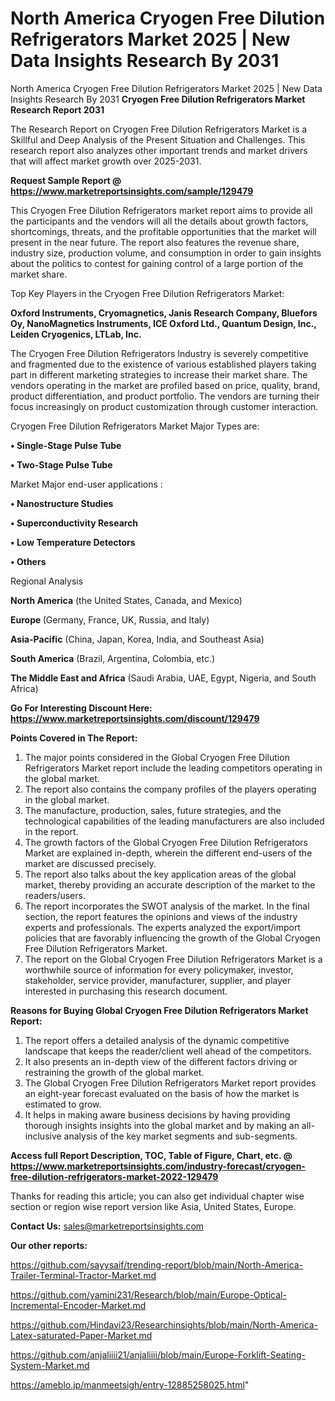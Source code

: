 # North America Cryogen Free Dilution Refrigerators Market 2025 | New Data Insights Research By 2031
North America Cryogen Free Dilution Refrigerators Market 2025 | New Data Insights Research By 2031
<strong>Cryogen Free Dilution Refrigerators Market Research Report 2031</strong>

The Research Report on Cryogen Free Dilution Refrigerators Market is a Skillful and Deep Analysis of the Present Situation and Challenges. This research report also analyzes other important trends and market drivers that will affect market growth over 2025-2031.

<strong>Request Sample Report @ <a href=https://www.marketreportsinsights.com/sample/129479>https://www.marketreportsinsights.com/sample/129479</a></strong>

This Cryogen Free Dilution Refrigerators market report aims to provide all the participants and the vendors will all the details about growth factors, shortcomings, threats, and the profitable opportunities that the market will present in the near future. The report also features the revenue share, industry size, production volume, and consumption in order to gain insights about the politics to contest for gaining control of a large portion of the market share.

Top Key Players in the Cryogen Free Dilution Refrigerators Market:

<strong>Oxford Instruments, Cryomagnetics, Janis Research Company, Bluefors Oy, NanoMagnetics Instruments, ICE Oxford Ltd., Quantum Design, Inc., Leiden Cryogenics, LTLab, Inc.</strong>

The Cryogen Free Dilution Refrigerators Industry is severely competitive and fragmented due to the existence of various established players taking part in different marketing strategies to increase their market share. The vendors operating in the market are profiled based on price, quality, brand, product differentiation, and product portfolio. The vendors are turning their focus increasingly on product customization through customer interaction.

Cryogen Free Dilution Refrigerators Market Major Types are:

<strong>• Single-Stage Pulse Tube

• Two-Stage Pulse Tube</strong>

Market Major end-user applications :

<strong>• Nanostructure Studies

• Superconductivity Research

• Low Temperature Detectors

• Others</strong>

Regional Analysis

</u><strong><b>North America</b></strong> (the United States, Canada, and Mexico)

<strong><b>Europe </b></strong>(Germany, France, UK, Russia, and Italy)

<strong><b>Asia-Pacific</b></strong> (China, Japan, Korea, India, and Southeast Asia)

<strong><b>South America</b></strong> (Brazil, Argentina, Colombia, etc.)

<strong><b>The Middle East and Africa</b></strong> (Saudi Arabia, UAE, Egypt, Nigeria, and South Africa)

<strong>Go For Interesting Discount Here: <a href=https://www.marketreportsinsights.com/discount/129479>https://www.marketreportsinsights.com/discount/129479</a></strong>

<strong>Points Covered in The Report:</strong>
<ol>
  <li>The major points considered in the Global Cryogen Free Dilution Refrigerators Market report include the leading competitors operating in the global market.</li>
  <li>The report also contains the company profiles of the players operating in the global market.</li>
  <li>The manufacture, production, sales, future strategies, and the technological capabilities of the leading manufacturers are also included in the report.</li>
  <li>The growth factors of the Global Cryogen Free Dilution Refrigerators Market are explained in-depth, wherein the different end-users of the market are discussed precisely.</li>
  <li>The report also talks about the key application areas of the global market, thereby providing an accurate description of the market to the readers/users.</li>
  <li>The report incorporates the SWOT analysis of the market. In the final section, the report features the opinions and views of the industry experts and professionals. The experts analyzed the export/import policies that are favorably influencing the growth of the Global Cryogen Free Dilution Refrigerators Market.</li>
  <li>The report on the Global Cryogen Free Dilution Refrigerators Market is a worthwhile source of information for every policymaker, investor, stakeholder, service provider, manufacturer, supplier, and player interested in purchasing this research document.</li>
</ol>
<strong>Reasons for Buying Global Cryogen Free Dilution Refrigerators Market Report:</strong>

<ol>
  <li>The report offers a detailed analysis of the dynamic competitive landscape that keeps the reader/client well ahead of the competitors.</li>
  <li>It also presents an in-depth view of the different factors driving or restraining the growth of the global market.</li>
  <li>The Global Cryogen Free Dilution Refrigerators Market report provides an eight-year forecast evaluated on the basis of how the market is estimated to grow.</li>
  <li>It helps in making aware business decisions by having providing thorough insights insights into the global market and by making an all-inclusive analysis of the key market segments and sub-segments.</li>
</ol>
<strong>Access full Report Description, TOC, Table of Figure, Chart, etc. @ <a href=https://www.marketreportsinsights.com/industry-forecast/cryogen-free-dilution-refrigerators-market-2022-129479>https://www.marketreportsinsights.com/industry-forecast/cryogen-free-dilution-refrigerators-market-2022-129479</a></strong>


Thanks for reading this article; you can also get individual chapter wise section or region wise report version like Asia, United States, Europe.

<strong>Contact Us:</strong>
sales@marketreportsinsights.com

<strong>Our other reports:</strong>

<a href=https://github.com/sayysaif/trending-report/blob/main/North-America-Trailer-Terminal-Tractor-Market.md>https://github.com/sayysaif/trending-report/blob/main/North-America-Trailer-Terminal-Tractor-Market.md</a>

<a href=https://github.com/yamini231/Research/blob/main/Europe-Optical-Incremental-Encoder-Market.md>https://github.com/yamini231/Research/blob/main/Europe-Optical-Incremental-Encoder-Market.md</a>

<a href=https://github.com/Hindavi23/Researchinsights/blob/main/North-America-Latex-saturated-Paper-Market.md>https://github.com/Hindavi23/Researchinsights/blob/main/North-America-Latex-saturated-Paper-Market.md</a>

<a href=https://github.com/anjaliiii21/anjaliiii/blob/main/Europe-Forklift-Seating-System-Market.md>https://github.com/anjaliiii21/anjaliiii/blob/main/Europe-Forklift-Seating-System-Market.md</a>

<a href=https://ameblo.jp/manmeetsigh/entry-12885258025.html>https://ameblo.jp/manmeetsigh/entry-12885258025.html</a>"
